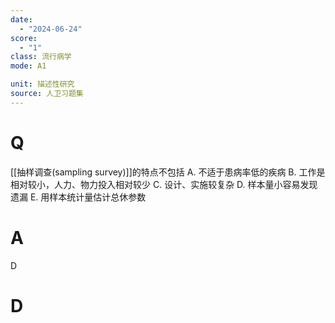 ```yaml
---
date:
  - "2024-06-24"
score:
  - "1"
class: 流行病学
mode: A1

unit: 描述性研究
source: 人卫习题集
---
```



# Q
[[抽样调查(sampling survey)]]的特点不包括
A. 不适于患病率低的疾病
B. 工作是相对较小，人力、物力投入相对较少
C. 设计、实施较复杂
D. 样本量小容易发现遗漏
E. 用样本统计量估计总休参数

# A

D


# D

